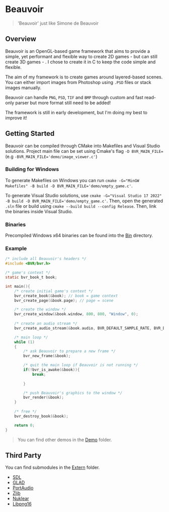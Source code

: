 # Beauvoir
> 'Beauvoir' just like Simone de Beauvoir

## Overview
Beauvoir is an OpenGL-based game framework that aims to provide a simple, yet performant and flexible way to create 2D games - but can still create 3D games - . I chose to create it in C to keep the code simple and flexible.

The aim of my framework is to create games around layered-based scenes. You can either import images from Photoshop using ```.PSD``` files or stack images manually. 

Beauvoir can handle ```PNG```, ```PSD```, ```TIF``` and ```BMP``` through custom and fast read-only parser but more format still need to be added!

The framework is still in early development, but I'm doing my best to improve it!

## Getting Started
Beauvoir can be compiled through CMake into Makefiles and Visual Studio solutions. 
Project main file can be set using Cmake's flag ```-D BVR_MAIN_FILE=``` (e.g ```-BVR_MAIN_FILE='demo/image_viewer.c'```)

### Building for Windows
To generate Makefiles on Windows you can run 
```cmake -G="MinGW Makefiles" -B build -D BVR_MAIN_FILE='demo/empty_game.c'```. 

To generate Visual Studio solutions, use 
```cmake -G="Visual Studio 17 2022" -B build -D BVR_MAIN_FILE='demo/empty_game.c'```. Then, open the generated ```.sln``` file or build using ```cmake --build build --config Release```. Then, link the binaries inside Visual Studio.

### Binaries
Precompiled Windows x64 binaries can be found into the [Bin](/bin/) directory. 

### Example
```C
/* include all Beauvoir's headers */
#include <BVR/bvr.h>

/* game's context */
static bvr_book_t book;

int main(){
    /* create initial game's context */
    bvr_create_book(&book); // book = game context
    bvr_create_page(&book.page); // page = scene

    /* create the window */
    bvr_create_window(&book.window, 800, 800, "Window", 0);
    
    /* create an audio stream */
    bvr_create_audio_stream(&book.audio, BVR_DEFAULT_SAMPLE_RATE, BVR_DEFAULT_AUDIO_BUFFER_SIZE);

    /* main loop */
    while (1)
    {
        /* ask Beauvoir to prepare a new frame */
        bvr_new_frame(&book);

        /* quit the main loop if Beauvoir is not running */
        if(!bvr_is_awake(&book)){
            break;
            
        }

        /* push Beauvoir's graphics to the window */
        bvr_render(&book);
    }
    
    /* free */
    bvr_destroy_book(&book);

    return 0;
}
```
> You can find other demos in the [Demo](/demo/) folder.

## Third Party 
You can find submodules in the [Extern](/extern/) folder.
- [SDL](https://github.com/libsdl-org/SDL)
- [GLAD](https://glad.dav1d.de/)
- [PortAudio](https://github.com/PortAudio/portaudio)
- [Zlib](https://github.com/madler/zlib)
- [Nuklear](https://github.com/vurtun/nuklear)
- [Libpng16](https://github.com/pnggroup/libpng)